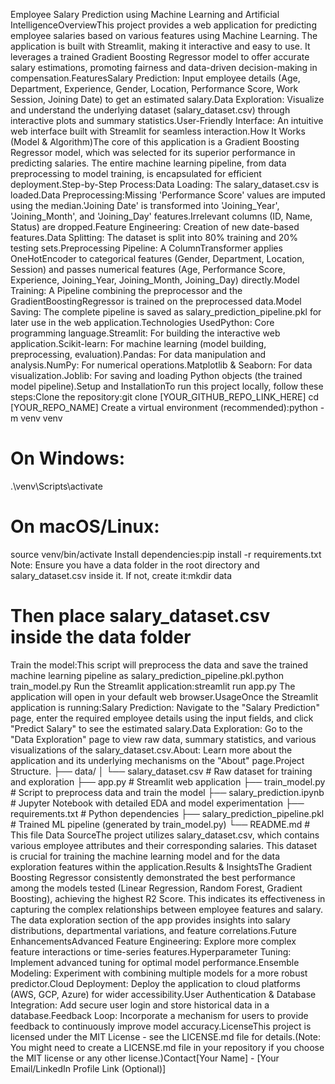 Employee Salary Prediction using Machine Learning and Artificial IntelligenceOverviewThis project provides a web application for predicting employee salaries based on various features using Machine Learning. The application is built with Streamlit, making it interactive and easy to use. It leverages a trained Gradient Boosting Regressor model to offer accurate salary estimations, promoting fairness and data-driven decision-making in compensation.FeaturesSalary Prediction: Input employee details (Age, Department, Experience, Gender, Location, Performance Score, Work Session, Joining Date) to get an estimated salary.Data Exploration: Visualize and understand the underlying dataset (salary_dataset.csv) through interactive plots and summary statistics.User-Friendly Interface: An intuitive web interface built with Streamlit for seamless interaction.How It Works (Model & Algorithm)The core of this application is a Gradient Boosting Regressor model, which was selected for its superior performance in predicting salaries. The entire machine learning pipeline, from data preprocessing to model training, is encapsulated for efficient deployment.Step-by-Step Process:Data Loading: The salary_dataset.csv is loaded.Data Preprocessing:Missing 'Performance Score' values are imputed using the median.'Joining Date' is transformed into 'Joining_Year', 'Joining_Month', and 'Joining_Day' features.Irrelevant columns (ID, Name, Status) are dropped.Feature Engineering: Creation of new date-based features.Data Splitting: The dataset is split into 80% training and 20% testing sets.Preprocessing Pipeline: A ColumnTransformer applies OneHotEncoder to categorical features (Gender, Department, Location, Session) and passes numerical features (Age, Performance Score, Experience, Joining_Year, Joining_Month, Joining_Day) directly.Model Training: A Pipeline combining the preprocessor and the GradientBoostingRegressor is trained on the preprocessed data.Model Saving: The complete pipeline is saved as salary_prediction_pipeline.pkl for later use in the web application.Technologies UsedPython: Core programming language.Streamlit: For building the interactive web application.Scikit-learn: For machine learning (model building, preprocessing, evaluation).Pandas: For data manipulation and analysis.NumPy: For numerical operations.Matplotlib & Seaborn: For data visualization.Joblib: For saving and loading Python objects (the trained model pipeline).Setup and InstallationTo run this project locally, follow these steps:Clone the repository:git clone [YOUR_GITHUB_REPO_LINK_HERE]
cd [YOUR_REPO_NAME]
Create a virtual environment (recommended):python -m venv venv
# On Windows:
.\venv\Scripts\activate
# On macOS/Linux:
source venv/bin/activate
Install dependencies:pip install -r requirements.txt
Note: Ensure you have a data folder in the root directory and salary_dataset.csv inside it. If not, create it:mkdir data
# Then place salary_dataset.csv inside the data folder
Train the model:This script will preprocess the data and save the trained machine learning pipeline as salary_prediction_pipeline.pkl.python train_model.py
Run the Streamlit application:streamlit run app.py
The application will open in your default web browser.UsageOnce the Streamlit application is running:Salary Prediction: Navigate to the "Salary Prediction" page, enter the required employee details using the input fields, and click "Predict Salary" to see the estimated salary.Data Exploration: Go to the "Data Exploration" page to view raw data, summary statistics, and various visualizations of the salary_dataset.csv.About: Learn more about the application and its underlying mechanisms on the "About" page.Project Structure.
├── data/
│   └── salary_dataset.csv      # Raw dataset for training and exploration
├── app.py                      # Streamlit web application
├── train_model.py              # Script to preprocess data and train the model
├── salary_prediction.ipynb     # Jupyter Notebook with detailed EDA and model experimentation
├── requirements.txt            # Python dependencies
├── salary_prediction_pipeline.pkl # Trained ML pipeline (generated by train_model.py)
└── README.md                   # This file
Data SourceThe project utilizes salary_dataset.csv, which contains various employee attributes and their corresponding salaries. This dataset is crucial for training the machine learning model and for the data exploration features within the application.Results & InsightsThe Gradient Boosting Regressor consistently demonstrated the best performance among the models tested (Linear Regression, Random Forest, Gradient Boosting), achieving the highest R2 Score. This indicates its effectiveness in capturing the complex relationships between employee features and salary. The data exploration section of the app provides insights into salary distributions, departmental variations, and feature correlations.Future EnhancementsAdvanced Feature Engineering: Explore more complex feature interactions or time-series features.Hyperparameter Tuning: Implement advanced tuning for optimal model performance.Ensemble Modeling: Experiment with combining multiple models for a more robust predictor.Cloud Deployment: Deploy the application to cloud platforms (AWS, GCP, Azure) for wider accessibility.User Authentication & Database Integration: Add secure user login and store historical data in a database.Feedback Loop: Incorporate a mechanism for users to provide feedback to continuously improve model accuracy.LicenseThis project is licensed under the MIT License - see the LICENSE.md file for details.(Note: You might need to create a LICENSE.md file in your repository if you choose the MIT license or any other license.)Contact[Your Name] - [Your Email/LinkedIn Profile Link (Optional)]
